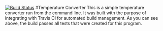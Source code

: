 [![Build Status](https://travis-ci.org/masterpavan/temperatureConverter.svg?branch=master)](https://travis-ci.org/masterpavan/temperatureConverter)
#Temperature Converter
This is a simple temperature converter run from the command line. 
It was built with the purpose of integrating with Travis CI for automated build management. 
As you can see above, the build passes all tests that were created for this program.